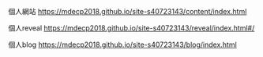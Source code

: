 個人網站 https://mdecp2018.github.io/site-s40723143/content/index.html

個人reveal https://mdecp2018.github.io/site-s40723143/reveal/index.html#/

個人blog https://mdecp2018.github.io/site-s40723143/blog/index.html
